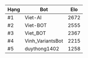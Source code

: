Hạng|Bot|Elo
---|---|---
#1|Viet-AI|2672
#2|Viet-BOT|2555
#3|Viet_BOT|2367
#4|Vinh_VariantsBot|2215
#5|duythong1402|1258
